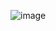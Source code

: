 ![image](https://user-images.githubusercontent.com/16950427/181695992-0889e4e8-f3b3-4a69-afa2-547ff5c732f9.png)
